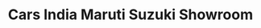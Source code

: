 ---
title: "Cars India Maruti Suzuki Showroom"
url: /chennai/cars-india-maruti-suzuki-showroom/
shop: car
---